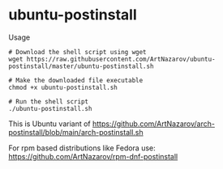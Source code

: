 # ubuntu-postinstall

Usage

```
# Download the shell script using wget
wget https://raw.githubusercontent.com/ArtNazarov/ubuntu-postinstall/master/ubuntu-postinstall.sh

# Make the downloaded file executable
chmod +x ubuntu-postinstall.sh

# Run the shell script
./ubuntu-postinstall.sh
```

This is Ubuntu variant of https://github.com/ArtNazarov/arch-postinstall/blob/main/arch-postinstall.sh

For rpm based distributions like Fedora use: https://github.com/ArtNazarov/rpm-dnf-postinstall
